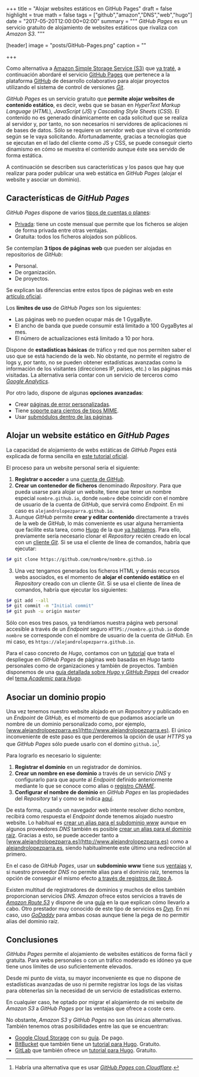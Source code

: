+++
title = "Alojar websites estáticos en GitHub Pages"
draft = false
highlight = true
math = false
tags = ["github","amazon","DNS","web","hugo"]
date = "2017-05-20T12:00:00+02:00"
summary = """
*GitHub Pages* es un servicio gratuito de alojamiento de websites estáticos que rivaliza con *Amazon S3*. 
"""

[header]
  image = "posts/GitHub-Pages.png"
  caption = ""

+++

Como alternativa a [Amazon Simple Storage Service (S3)](http://docs.aws.amazon.com/AmazonS3/latest/dev/Welcome.html) que [ya traté](/post/amazon_s3/), a continuación abordaré el servicio [GitHub Pages](https://pages.github.com/) que pertenece a la plataforma [GitHub](https://github.com/) de desarrollo colaborativo para alojar proyectos utilizando el sistema de control de versiones [*Git*](https://es.wikipedia.org/wiki/Git).

*GitHub Pages* es un servicio gratuito que **permite alojar websites de contenido estático**, es decir, webs que se basan en *HyperText Markup Language* (*HTML*), *JavaScript* (*JS*) y *Cascading Style Sheets* (*CSS*). El contenido no es generado dinámicamente en cada solicitud que se realiza al servidor y, por tanto, no son necesarios ni servidores de aplicaciones ni de bases de datos. Sólo se requiere un servidor web que sirva el contenido según se le vaya solicitando. Afortunadamente, gracias a tecnologías que se ejecutan en el lado del cliente como JS y CSS, se puede conseguir cierto dinamismo en cómo se muestra el contenido aunque éste sea servido de forma estática.

A continuación se describen sus características y los pasos que hay que realizar para poder publicar una web estática en *GitHub Pages* (alojar el website y asociar un dominio).

## Características de *GitHub Pages*
*GitHub Pages* dispone de varios [tipos de cuentas o planes](https://help.github.com/articles/github-s-billing-plans/):

* [Privada](https://github.com/pricing): tiene un coste mensual que permite que los ficheros se alojen de forma privada entre otras ventajas.
* Gratuita: todos los ficheros alojados son públicos.

Se contemplan **3 tipos de páginas web** que pueden ser alojadas en repositorios de *GitHub*:

* Personal.
* De organización.
* De proyectos.

Se explican las diferencias entre estos tipos de páginas web en este [artículo oficial](https://help.github.com/articles/user-organization-and-project-pages/).

Los **límites de uso** de *GitHub Pages* son los siguientes:

* Las páginas web no pueden ocupar más de 1 GygaByte.
* El ancho de banda que puede consumir está limitado a 100 GygaBytes al mes.
* El número de actualizaciones está limitado a 10 por hora.

Dispone de **estadísticas básicas** de tráfico y red que nos permiten saber el uso que se está haciendo de la web. No obstante, no permite el registro de logs y, por tanto, no se pueden obtener estadísticas avanzadas como la información de los visitantes (direcciones IP, países, etc.) o las páginas más visitadas. La alternativa sería contar con un servicio de terceros como [*Google Analytics*](https://analytics.google.com). 

Por otro lado, dispone de algunas **opciones avanzadas**:

* Crear [páginas de error personalizadas](https://help.github.com/articles/creating-a-custom-404-page-for-your-github-pages-site/).
* Tiene [soporte para cientos de tipos MIME](https://help.github.com/articles/mime-types-on-github-pages/).
* Usar [submódulos dentro de las páginas](https://help.github.com/articles/using-submodules-with-pages/).

## Alojar un website estático en *GitHub Pages*
La capacidad de alojamiento de webs estáticas de *GitHub Pages* está explicada de forma sencilla en [este tutorial oficial](https://pages.github.com/).

El proceso para un website personal sería el siguiente:

1. **Registrar o acceder** a una [cuenta de *GitHub*](https://github.com/login).
2. **Crear un contenedor de ficheros** denominado *Repository*. Para que pueda usarse para alojar un website, tiene que tener un nombre especial `nombre.github.io`, donde `nombre` debe coincidir con el nombre de usuario de la cuenta de *GitHub*, que servirá como *Endpoint*. En mi caso es `alejandrolopezparra.github.io`.
3. Aunque *GitHub* permite **crear y editar contenido** directamente a través de la web de *GitHub*, lo más conveniente es usar alguna herramienta que facilite esta tarea, como [Hugo](https://gohugo.io/) de la que [ya hablamos](/post/hugo/). Para ello, previamente sería necesario clonar el *Repository* recién creado en local con un [cliente *Git*](https://git-scm.com/). Si se usa el cliente de línea de comandos, habría que ejecutar:

 ```bash
 $# git clone https://github.com/nombre/nombre.github.io
 ```

3. Una vez tengamos generados los ficheros HTML y demás recursos webs asociados, es el momento de **alojar el contenido estático** en el *Repository* creado con un cliente *Git*. Si se usa el cliente de línea de comandos, habría que ejecutar los siguientes:

```bash
$# git add --all
$# git commit -m "Initial commit"
$# git push -u origin master
```

Sólo con esos tres pasos, ya tendríamos nuestra página web personal accesible a través de un *Endpoint* seguro `HTTPS://nombre.github.io` donde `nombre` se corresponde con el nombre de usuario de la cuenta de *GitHub*. En mi caso, es `https://alejandrolopezparra.github.io`.

Para el caso concreto de *Hugo*, contamos con un [tutorial](https://gohugo.io/tutorials/github-pages-blog/) que trata el despliegue en *GitHub Pages* de páginas web basadas en *Hugo* tanto personales como de organizaciones y también de proyectos. También disponemos de una [guía detallada sobre *Hugo* y *GitHub Pages*](https://georgecushen.com/create-your-website-with-hugo/) del creador del [tema *Academic* para *Hugo*](https://themes.gohugo.io/academic/). 

## Asociar un dominio propio
Una vez tenemos nuestro website alojado en un *Repository* y publicado en un *Endpoint* de *GitHub*, es el momento de que podamos asociarle un nombre de un dominio personalizado como, por ejemplo, [www.alejandrolopezparra.es](http://www.alejandrolopezparra.es). El único inconveniente de este paso es que perderemos la opción de usar *HTTPS* ya que *GitHub Pages* sólo puede usarlo con el domino `github.io`[^Cloudflare].

[^Cloudflare]: Habría una alternativa que es usar [*GitHub Pages* con *Cloudflare*](https://www.goyllo.com/github/pages/free-cloudflare-ssl-for-custom-domain/).

Para lograrlo es necesario lo siguiente:

1. **Registrar el dominio** en un registrador de dominios.
2. **Crear un nombre en ese dominio** a través de un servicio *DNS* y configurarlo para que apunte al *Endpoint* definido anteriormente mediante lo que se conoce como alias o [registro *CNAME*](https://en.wikipedia.org/wiki/CNAME_record).
3. **Configurar el nombre de dominio** en *GitHub Pages* en las propiedades del *Repository* tal y como se indica [aquí](https://help.github.com/articles/adding-or-removing-a-custom-domain-for-your-github-pages-site/).

De esta forma, cuando un navegador web intente resolver dicho nombre, recibirá como respuesta el *Endpoint* donde tenemos alojado nuestro website. Lo habitual es [crear un alias para el subdominio *www*](https://help.github.com/articles/setting-up-a-www-subdomain/) aunque en algunos proveedores *DNS* también es posible [crear un alias para el dominio raíz](https://help.github.com/articles/setting-up-an-apex-domain/). Gracias a esto, se puede acceder tanto a [www.alejandrolopezparra.es](http://www.alejandrolopezparra.es) como a [alejandrolopezparra.es](http://alejandrolopezparra.es), siendo habitualmente este último una redirección al primero.

En el caso de *GitHub Pages*, usar un **subdominio www** tiene sus [ventajas](https://help.github.com/articles/about-supported-custom-domains/#www-subdomains) y, si nuestro proveedor *DNS* no permite alias para el dominio raíz, tenemos la opción de conseguir el mismo efecto [a través de registros de tipo A](https://help.github.com/articles/setting-up-an-apex-domain/#configuring-a-records-with-your-dns-provider).

Existen multitud de registradores de dominios y muchos de ellos también proporcionan servicios *DNS*. *Amazon* ofrece estos servicios a través de [*Amazon Route 53*](https://aws.amazon.com/es/route53/) y dispone de una [guía](https://docs.aws.amazon.com/AmazonS3/latest/dev/website-hosting-custom-domain-walkthrough.html#root-domain-walkthrough-switch-to-route53-as-dnsprovider) en la que explican cómo llevarlo a cabo. Otro prestador muy conocido de este tipo de servicios es [*Dyn*](http://dyn.com). En mi caso, uso [*GoDaddy*](https://es.godaddy.com) para ambas cosas aunque tiene la pega de no permitir alias del dominio raíz.

## Conclusiones
*GitHubs Pages* permite el alojamiento de websites estáticos de forma fácil y gratuita. Para webs personales o con un tráfico moderado es idóneo ya que tiene unos límites de uso suficientemente elevados.

Desde mi punto de vista, su mayor inconveniente es que no dispone de estadísticas avanzadas de uso ni permite registrar los logs de las visitas para obtenerlas sin la necesidad de un servicio de estadísticas externo.

En cualquier caso, he optado por migrar el alojamiento de mi website de *Amazon S3* a *GitHub Pages* por las ventajas que ofrece a coste cero.

No obstante, *Amazon S3* y *GitHub Pages* no son las únicas alternativas. También tenemos otras posibilidades entre las que se encuentran:

- [Google Cloud Storage](https://cloud.google.com/storage/) con su [guía](https://cloud.google.com/storage/docs/hosting-static-website). De pago.
- [BitBucket](https://bitbucket.org/) que también tiene un [tutorial para Hugo](https://gohugo.io/tutorials/hosting-on-bitbucket/). Gratuito.
- [GitLab](https://about.gitlab.com/) que también ofrece un [tutorial para Hugo](https://gohugo.io/tutorials/hosting-on-gitlab/). Gratuito.
